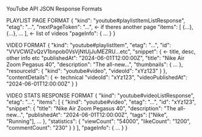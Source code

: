 YouTube API JSON Response Formats

PLAYLIST PAGE FORMAT
{
    "kind": "youtube#playlistItemListResponse",
    "etag": "...",
    "nextPageToken": "...", <- if theres another page
    "items": [ {...}, {...}, ... ], <- list of videos
    "pageInfo": { ... }
}

VIDEO FORMAT
{
    "kind": "youtube#playlistItem",
    "etag": "...",
    "id": "VVVCWlZvQzV1bnpob0VsVjNtUjJuMEZRU...etc",
    "snippet": { <- title, desc, other info etc
        "publishedAt": "2024-06-01T12:00:00Z",
        "title": "Nike Air Zoom Pegasus 40",
        "description": "The all-new...",
        "thumbnails": { ... },
        "resourceId": {
        "kind": "youtube#video",
        "videoId": "xYz123"
        }
    },
    "contentDetails": { <- technical
        "videoId": "xYz123",
        "videoPublishedAt": "2024-06-01T12:00:00Z"
    }
}

VIDEO STATS RESPONSE FORMAT
{
  "kind": "youtube#videoListResponse",
  "etag": "...",
  "items": [
    {
      "kind": "youtube#video",
      "etag": "...",
      "id": "xYz123",
      "snippet": {
        "title": "Nike Air Zoom Pegasus 40",
        "description": "The all-new...",
        "publishedAt": "2024-06-01T12:00:00Z",
        "tags": ["Nike", "Running"],
        ...
      },
      "statistics": {
        "viewCount": "54000",
        "likeCount": "1200",
        "commentCount": "230"
      }
    }
  ],
  "pageInfo": { ... }
}
